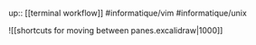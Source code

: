 up:: [[terminal workflow]]
#informatique/vim #informatique/unix 

![[shortcuts for moving between panes.excalidraw|1000]]


